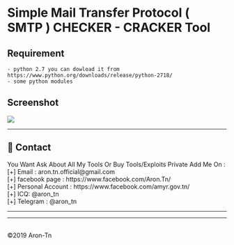 
#   Simple Mail Transfer Protocol ( SMTP ) CHECKER - CRACKER Tool


**Requirement**
----------

```
- python 2.7 you can dowload it from https://www.python.org/downloads/release/python-2718/
- some python modules
```
<h2>Screenshot</h2>
<img src="https://i.imgur.com/iOFJH41.png" style="max-width:60%;">


<hr>
<h2>📧 Contact</h2>
<lh3>You Want Ask About All My Tools Or Buy Tools/Exploits Private Add Me On : </h3><br>
 [+] Email : aron.tn.official@gmail.com<br>[+] facebook page : https://www.facebook.com/Aron.Tn/<br>[+] Personal Account : https://www.facebook.com/amyr.gov.tn/<br>[+] ICQ: @aron_tn<br>[+] Telegram : @aron_tn
<hr>
<hr>


<br>©2019 Aron-Tn
